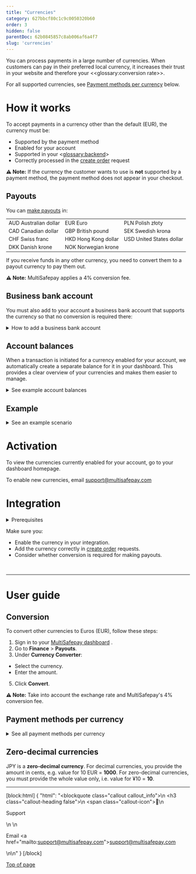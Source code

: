 ```yaml
---
title: "Currencies"
category: 627bbcf80c1c9c0050320b60
order: 3
hidden: false
parentDoc: 62b0845857c8ab006af6a4f7
slug: 'currencies'
---
```


You can process payments in a large number of currencies. When customers can pay in their preferred local currency, it increases their trust in your website and therefore your <<glossary:conversion rate>>.

For all supported currencies, see [Payment methods per currency](#payment-methods-per-currency) below.

# How it works

To accept payments in a currency other than the default (EUR), the currency must be:

- Supported by the payment method
- Enabled for your account 
- Supported in your <<glossary:backend>>
- Correctly processed in the [create order](/reference/createorder/) request

**⚠️ Note:** If the currency the customer wants to use is **not** supported by a payment method, the payment method does not appear in your checkout. 

## Payouts

You can [make payouts](/docs/payouts/) in: 

| | | |
|---|---|---|
| AUD Australian dollar | EUR Euro | PLN Polish złoty |
| CAD Canadian dollar | GBP British pound | SEK Swedish krona |
| CHF Swiss franc | HKD Hong Kong dollar | USD United States dollar |
| DKK Danish krone | NOK Norwegian krone |  |

If you receive funds in any other currency, you need to convert them to a payout currency to pay them out. 

**⚠️ Note:** MultiSafepay applies a 4% conversion fee. 

## Business bank account

You must also add to your account a business bank account that supports the currency so that no conversion is required there:

<details id="how-to-add-business-bank-account">
<summary>How to add a business bank account</summary>
<br>

1. Sign in to your <a href="https://merchant.multisafepay.com" target="_blank">MultiSafepay dashboard</a> <i class="fa fa-external-link" style="font-size:12px;color:#8b929e"></i>.
2. Go to **Finances** > **Bank accounts**.
3. Click **Add new**. 
4. Process a bank transfer in the new currency to confirm the business bank account.

</details>

## Account balances

When a transaction is initiated for a currency enabled for your account, we automatically create a separate balance for it in your dashboard. This provides a clear overview of your currencies and makes them easier to manage. 

<details id="example-balances">
<summary>See example account balances</summary>
<br>

<img src="https://raw.githubusercontent.com/MultiSafepay/docs/master/static/img/AccountBalances.png" align ="center"/>

</details>

## Example

<details id="example-scenario">
<summary>See an example scenario</summary>
<br>

1. You have EUR, GBP, and BRL enabled for your account and supported in your <<glossary:backend>>.
2. A Brazilian customer wants to pay in BRL via Visa. Visa supports BRL.
3. Based on the customer's country, you display prices in BRL and at checkout, the payment page displays BRL. The customer feels as if they are paying in their local currency.

<img src="https://raw.githubusercontent.com/MultiSafepay/docs/master/static/img/CurrencyPaymentPage.png" align ="center"/>

4. You receive the funds in the BRL balance in your dashboard.

<img src="https://raw.githubusercontent.com/MultiSafepay/docs/master/static/img/AccountBalancesBRL.png" align ="center"/>

5. To pay out funds, MultiSafepay converts to EUR and charges a 4% fee. 

<img src="https://raw.githubusercontent.com/MultiSafepay/docs/master/static/img/CurrenciesPayout.png" align ="center"/>

</details>

# Activation

To view the currencies currently enabled for your account, go to your dashboard homepage.

To enable new currencies, email <support@multisafepay.com>

# Integration

<details id="prerequisites">
<summary>Prerequisites</summary>
<br>

You must have a business bank account under your account that supports the currency so that no conversion is required there.

</details>

Make sure you:

- Enable the currency in your integration. 
- Add the currency correctly in [create order](/reference/createorder/) requests.
- Consider whether conversion is required for making payouts. 

<br>

---

# User guide

## Conversion

To convert other currencies to Euros (EUR), follow these steps:

1. Sign in to your <a href="https://merchant.multisafepay.com" target="_blank">MultiSafepay dashboard</a> <i class="fa fa-external-link" style="font-size:12px;color:#8b929e"></i>.
2. Go to **Finance** > **Payouts**. 
3. Under **Currency Converter**:
  - Select the currency.
  - Enter the amount.
5. Click **Convert**.


**⚠️ Note:** Take into account the exchange rate and MultiSafepay's 4% conversion fee.

## Payment methods per currency

<details id="payment-methods-per-currency">
<summary>See all payment methods per currency</summary>
<br>

In this table, "cards" means: Apple Pay, Google Pay, Maestro, Mastercard, and Visa.
Cards support all currencies.

| Currency | Payment methods |
|---|---|
| AED United Arab Emirates dirham | Cards |
| AUD Australian dollar | Cards, PayPal |
| BGN Bulgarian lev | Cards |
| BRL Brazilian real | Cards, PayPal |
| CAD Canadian dollar | Bank transfer, cards, PayPal |
| CHF Swiss franc | Bank transfer, cards, PayPal, Sofort |
| CLP Chilean peso | Cards |
| CNY Chinese yuan | Cards |
| COP Colombian peso | Cards |
| CZK Czech koruna | Bank transfer, cards, PayPal, TrustPay |
| DKK Danish krone | Bank transfer, cards, Klarna, PayPal |
| EUR Euro | All payment methods |
| GBP Pound Sterling | Bank transfer, cards, Klarna, PayPal, Paysafecard, Sofort, Trustly |
| HKD Hong Kong dollar | Alipay+, bank transfer, cards, PayPal |
| HRK Croatian kuna | Cards, PayPal |
| HUF Hungarian forint | Bank transfer, cards, Google Pay, Maestro, Mastercard, PayPal, Sofort |
| ILS Israeli new shekel | Cards |
| INR Indian rupee | Cards |
| ISK Icelandic króna | Cards |
| JPY Japanese yen | Bank transfer, cards, PayPal |
| KRW South Korean won | Alipay+, cards |
| MXN Mexican peso | Cards, PayPal |
| MYR Malaysian ringgit | Alipay+, cards, PayPal |
| NOK Norwegian krone | Bank transfer, cards, Klarna, PayPal |
| NZD New Zealand dollar | Cards, PayPal |
| PEN Peruvian Sol | Cards |
| PHP Philippine peso | Alipay+, PayPal |
| PLN Polish złoty | Bank transfer, cards, Dotpay, PayPal, Sofort |
| RON Romanian leu | Cards |
| RUB Russian ruble | Cards, PayPal |
| SEK Swedish krona | Bank transfer, cards, Klarna, PayPal, Trustly |
| SGD Singapore dollar | Cards, PayPal |
| THB Thai baht | Alipay+, PayPal |
| TRY Turkish lira | Cards, PayPal |
| TWD New Taiwan dollar | Cards, PayPal |
| USD United States dollar | Alipay+, Alipay, bank transfer, cards, PayPal, Paysafecard |
| VEF Venezuelan bolívar | Cards |
| ZAR South African rand | Cards |

</details>

## Zero-decimal currencies

JPY is a **zero-decimal currency**.
For decimal currencies, you provide the amount in cents, e.g. value for 10 EUR = **1000**. 
For zero-decimal currencies, you must provide the whole value only, i.e. value for ¥10 = **10**. 
<br>

---

[block:html]
{
  "html": "<blockquote class=\"callout callout_info\">\n    <h3 class=\"callout-heading false\">\n        <span class=\"callout-icon\">💬</span>\n        <p>Support</p>\n    </h3>\n    <p>Email <a href=\"mailto:support@multisafepay.com\">support@multisafepay.com</a></p>\n</blockquote>\n"
}
[/block]

[Top of page](#)